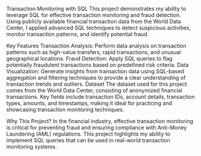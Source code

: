 Transaction Monitoring with SQL
This project demonstrates my ability to leverage SQL for effective transaction monitoring and fraud detection. Using publicly available financial transaction data from the World Data Center, I applied advanced SQL techniques to detect suspicious activities, monitor transaction patterns, and identify potential fraud.

Key Features
Transaction Analysis: Perform data analysis on transaction patterns such as high-value transfers, rapid transactions, and unusual geographical locations.
Fraud Detection: Apply SQL queries to flag potentially fraudulent transactions based on predefined risk criteria.
Data Visualization: Generate insights from transaction data using SQL-based aggregation and filtering techniques to provide a clear understanding of transaction trends and outliers.
Dataset
The dataset used for this project comes from the World Data Center, consisting of anonymized financial transactions. Key fields include transaction IDs, account details, transaction types, amounts, and timestamps, making it ideal for practicing and showcasing transaction monitoring techniques.

Why This Project?
In the financial industry, effective transaction monitoring is critical for preventing fraud and ensuring compliance with Anti-Money Laundering (AML) regulations. This project highlights my ability to implement SQL queries that can be used in real-world transaction monitoring systems.
